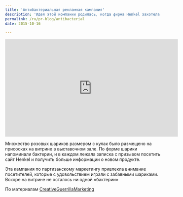 ```yaml
---
title: 'Антибактериальная рекламная кампания'
description: 'Идея этой компании родилась, когда фирма Henkel захотела привлечь внимание к своей последней антибактериальной разработке в области охлаждающе-смазочных жидкостей. Henkel объединила силы с Diewildeehderwerbung, рекламным агентством из Дюссельдорфа, чтобы показать, что у бактерий нет ни единого шанса.'
permalink: /ru/pr-blog/antibacterial
date: 2015-10-16

---
```


<iframe width="560" height="315" src="https://www.youtube.com/embed/_EPNl6CqPP4" frameborder="0" allowfullscreen></iframe>

Множество розовых шариков размером с кулак было размещено на присосках на витрине в выставочном зале. По форме шарики напоминали бактерии, и в каждом лежала записка с призывом посетить сайт Henkel и получить больше информации о новом продукте.

Эта кампания по партизанскому маркетингу привлекла внимание посетителей, которые с удовольствием играли с забавными шариками. Вскоре на витрине не осталось ни одной «бактерии»

По материалам <a href="http://www.creativeguerrillamarketing.com/guerrilla-marketing/bacteria-have-to-stay-outside-guerrilla-marketing-campaign/">CreativeGuerrillaMarketing</a>

